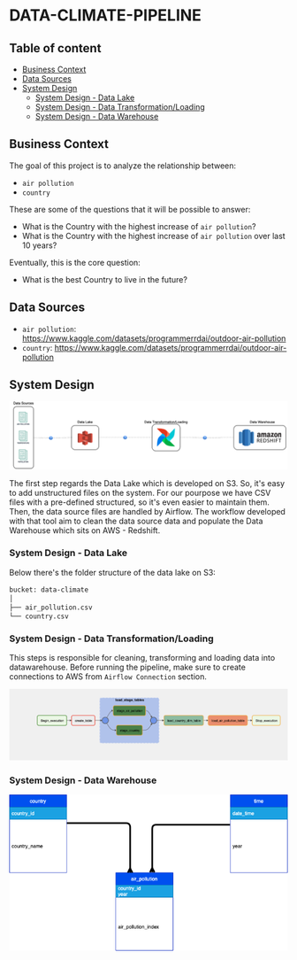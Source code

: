 # DATA-CLIMATE-PIPELINE

## Table of content
- [Business Context](#business_context)
- [Data Sources](#data_sources)
- [System Design](#system_design)
    * [System Design - Data Lake](#system_design_data_lake)
    * [System Design - Data Transformation/Loading](#system_design_data_transformation)
    * [System Design - Data Warehouse](#system_design_data_warehouse)


<a name="business_context"/>

## Business Context
The goal of this project is to analyze the relationship between:
* `air pollution`
* `country`

These are some of the questions that it will be possible to answer:
* What is the Country with the highest increase of `air pollution`?
* What is the Country with the highest increase of `air pollution` over last 10 years?

Eventually, this is the core question:
* What is the best Country to live in the future?

<a name="data_sources"/>

## Data Sources
* `air pollution`: https://www.kaggle.com/datasets/programmerrdai/outdoor-air-pollution
* `country`: https://www.kaggle.com/datasets/programmerrdai/outdoor-air-pollution

<a name="system_design"/>

## System Design
![alt](docs/images/data_climate_workflow.drawio.png)

The first step regards the Data Lake which is developed on S3. So, it's easy to add unstructured files on the system. For our pourpose we have CSV files with a pre-defined structured, so it's even easier to maintain them.
Then, the data source files are handled by Airflow. The workflow developed with that tool aim to clean the data source data and populate the Data Warehouse which sits on AWS - Redshift.


<a name="system_design_data_lake"/>

### System Design - Data Lake
Below there's the folder structure of the data lake on S3:
```
bucket: data-climate
│
├── air_pollution.csv
└── country.csv
```


<a name="system_design_data_transformation"/>

### System Design - Data Transformation/Loading
This steps is responsible for cleaning, transforming and loading data into datawarehouse.
Before running the pipeline, make sure to create connections to AWS from `Airflow Connection` section.

![alt](docs/images/dag.png)



<a name="system_design_data_warehouse"/>

### System Design - Data Warehouse

![alt](docs/images/er.drawio.png)

